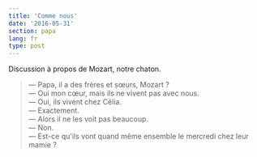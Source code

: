```yaml
---
title: 'Comme nous'
date: '2016-05-31'
section: papa
lang: fr
type: post
---
```


Discussion à propos de Mozart, notre chaton.

<!-- more -->

> — Papa, il a des frères et sœurs, Mozart ?  
> — Oui mon cœur, mais ils ne vivent pas avec nous.  
> — Oui, ils vivent chez Célia.  
> — Exactement.  
> — Alors il ne les voit pas beaucoup.  
> — Non.  
> — Est-ce qu'ils vont quand même ensemble le mercredi chez leur mamie ?
